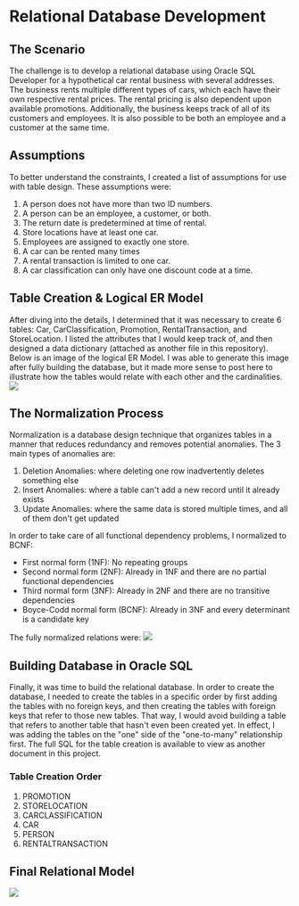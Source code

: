 <h1> Relational Database Development </h1>
<h2> The Scenario </h2>
The challenge is to develop a relational database using Oracle SQL Developer for a hypothetical car rental business with several addresses. The business rents multiple different types of cars, which each have their own respective rental prices. The rental pricing is also dependent upon available promotions. Additionally, the business keeps track of all of its customers and employees. It is also possible to be both an employee and a customer at the same time.
<h2> Assumptions </h2>
To better understand the constraints, I created a list of assumptions for use with table design. These assumptions were:
<ol>
  <li> A person does not have more than two ID numbers. </li>
  <li> A person can be an employee, a customer, or both.</li>
  <li> The return date is predetermined at time of rental. </li>
  <li> Store locations have at least one car.</li>
  <li> Employees are assigned to exactly one store.</li>
  <li> A car can be rented many times</li>
  <li> A rental transaction is limited to one car.  </li>
  <li> A car classification can only have one discount code at a time. </li>
</ol>
<h2> Table Creation & Logical ER Model </h2>
After diving into the details, I determined that it was necessary to create 6 tables: Car, CarClassification, Promotion, RentalTransaction, and StoreLocation. I listed the attributes that I would keep track of, and then designed a data dictionary (attached as another file in this repository). Below is an image of the logical ER Model. I was able to generate this image after fully building the database, but it made more sense to post here to illustrate how the tables would relate with each other and the cardinalities.
<img src="https://user-images.githubusercontent.com/42416078/78066138-a2da9280-7351-11ea-8bb9-d9914208673a.png" />
<h2> The Normalization Process </h2>
Normalization is a database design technique that organizes tables in a manner that reduces redundancy and removes potential anomalies. The 3 main types of anomalies are:
<ol>
  <li> Deletion Anomalies: where deleting one row inadvertently deletes something else </li>
  <li> Insert Anomalies: where a table can't add a new record until it already exists </li>
  <li> Update Anomalies: where the same data is stored multiple times, and all of them don't get updated </li>
</ol>
In order to take care of all functional dependency problems, I normalized to BCNF:
<ul>
<li> First normal form (1NF): No repeating groups </li>
<li> Second normal form (2NF): Already in 1NF and there are no partial functional dependencies </li>
<li> Third normal form (3NF): Already in 2NF and there are no transitive dependencies </li>
<li> Boyce-Codd normal form (BCNF): Already in 3NF and every determinant is a candidate key </li>
</ul>
The fully normalized relations were:
<img src="https://user-images.githubusercontent.com/42416078/78067163-7d4e8880-7353-11ea-988a-1a75d7b78310.png"/>
<h2> Building Database in Oracle SQL </h2>
Finally, it was time to build the relational database. In order to create the database, I needed to create the tables in a specific order by first adding the tables with no foreign keys, and then creating the tables with foreign keys that refer to those new tables. That way, I would avoid building a table that refers to another table that hasn't even been created yet. In effect, I was adding the tables on the "one" side of the "one-to-many" relationship first. The full SQL for the table creation is available to view as another document in this project.
<h3> Table Creation Order </h3>
<ol>
  <li> PROMOTION</li>
  <li> STORELOCATION</li>
  <li> CARCLASSIFICATION</li>
  <li> CAR</li>
  <li> PERSON</li>
  <li> RENTALTRANSACTION</li>
</ol>
<h2> Final Relational Model</h2>
<img src="https://user-images.githubusercontent.com/42416078/78074235-93624600-735f-11ea-932e-44feecc8a30b.png"/>

